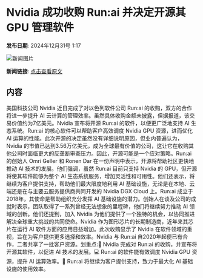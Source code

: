 # ​Nvidia 成功收购 Run:ai 并决定开源其 GPU 管理软件

**发布日期**: 2024年12月31号 1:17

![新闻图片](https://upload.chinaz.com/2024/1231/6387123343657749287680789.png)

**新闻链接**: [点击查看原文](https://www.aibase.com/zh/news/14361)

## 内容

美国科技公司 Nvidia 近日完成了对以色列软件公司 Run:ai 的收购，双方的合作将进一步提升 AI 云计算的管理效率。虽然具体收购金额未披露，但据报道，该交易价值约为7亿美元。Nvidia 宣布将开源 Run:ai 的软件，以便更广泛地支持 AI 生态系统。Run:ai 的核心软件可以帮助客户高效调度 Nvidia GPU 资源，进而优化 AI 运算的性能。此次开源的决定虽然没有详细说明原因，但业内普遍认为，Nvidia 的市值已达到3.56万亿美元，成为全球最有价值的公司，这让它在收购其他公司时面临更大的反垄断审查压力。因此，开源可能是一个应对策略。Run:ai 的创始人 Omri Geller 和 Ronen Dar 在一份声明中表示，开源将帮助社区更快地推动 AI 技术的发展。他们强调，虽然 Run:ai 目前只支持 Nvidia 的 GPU，但开源将使其软件能够为整个 AI 生态系统服务，增加灵活性和可用性。他们还表示，将继续为客户提供支持，帮助他们最大限度地利用 AI 基础设施，无论是在本地、云端还是在与主要云服务提供商共同开发的 Nvidia DGX Cloud 上。Run:ai 成立于2018年，其使命是帮助组织充分发挥 AI 基础设施的潜力。创始人在谈及公司的成就时表示，团队取得了一系列曾经无法想象的里程碑，他们将继续努力推动 AI 领域的创新。他们还提到，加入 Nvidia 为他们提供了一个独特的机会，以协同推进解决全球重大挑战的共同使命。Nvidia 作为图形芯片的长期制造商，近年来其芯片在运行 AI 软件方面的应用日益增加。此次收购显示了 Nvidia 在软件领域的重视，旨在为客户提供更多选择和效率。Nvidia 与 Run:ai 自2020年起便已有合作，二者共享了一批客户资源。划重点:🌟 Nvidia 完成对 Run:ai 的收购，并宣布将开源其软件，以促进 AI 技术的发展。💻 Run:ai 的软件能有效调度 Nvidia GPU 资源，提升 AI 运算效率。🤝 Run:ai 将继续为客户提供支持，致力于最大化 AI 基础设施的使用效率。
